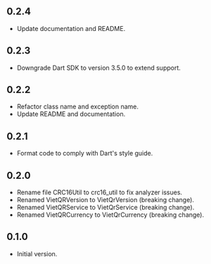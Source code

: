 ## 0.2.4

- Update documentation and README.

## 0.2.3

- Downgrade Dart SDK to version 3.5.0 to extend support.

## 0.2.2

- Refactor class name and exception name.
- Update README and documentation.

## 0.2.1

- Format code to comply with Dart's style guide.

## 0.2.0

- Rename file CRC16Util to crc16_util to fix analyzer issues.
- Renamed VietQRVersion to VietQrVersion (breaking change).
- Renamed VietQRService to VietQrService (breaking change).
- Renamed VietQRCurrency to VietQrCurrency (breaking change).

## 0.1.0

- Initial version.
